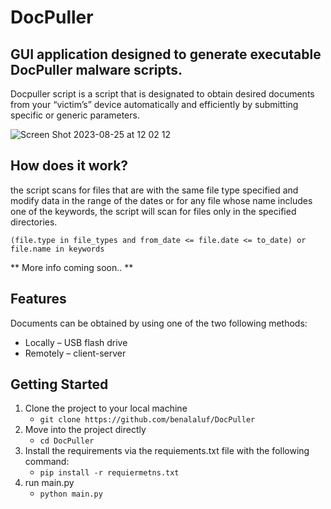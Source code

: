 # DocPuller
## GUI application designed to generate executable DocPuller malware scripts. 
Docpuller script is a script that is designated to obtain desired documents from your “victim’s” device automatically and efficiently by submitting specific or generic parameters.     

![Screen Shot 2023-08-25 at 12 02 12](https://github.com/benalaluf/DocPuller/assets/94129183/c1df8645-f820-4687-bda7-d1973bb45a16)

## How does it work?
the script scans for files that are with the same file type specified and modify data in the range of the dates
or for any file whose name includes one of the keywords, the script will scan for files only in the specified directories.

`(file.type in file_types and from_date <= file.date <= to_date) or file.name in keywords`

** More info coming soon.. **

## Features

Documents can be obtained by using one of the two following methods:

*  Locally – USB flash drive
*  Remotely – client-server

## Getting Started
1. Clone the project to your local machine
   - `git clone https://github.com/benalaluf/DocPuller`
2. Move into the project directly
   - `cd DocPuller`
3. Install the requirements via the requiements.txt file with the following command:
   - `pip install -r requiermetns.txt`
4. run main.py
   - `python main.py`
